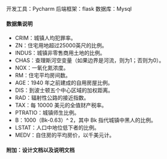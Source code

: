 开发工具：Pycharm
后端框架：flask
数据库：Mysql

#### 数据集说明
- CRIM：城镇人均犯罪率。
- ZN：住宅用地超过25000英尺的比例。
- INDUS：城镇非零售商用土地的比例。
- CHAS：查理斯河空变量（如果边界是河流，则为1；否则为0）。
- NOX：一氧化氮浓度。
- RM：住宅平均房间数。
- AGE：1940 年之前建成的自用房屋比例。
- DIS：到波士顿五个中心区域的加权距离。
- RAD：辐射性公路的接近指数。
- TAX：每 10000 美元的全值财产税率。
- PTRATIO：城镇师生比例。
- B：1000（Bk-0.63）^ 2，其中 Bk 指代城镇中黑人的比例。
- LSTAT：人口中地位低下者的比例。
- MEDV：自住房的平均房价，以千美元计。

#### 附加：设计文档以及说明文档
